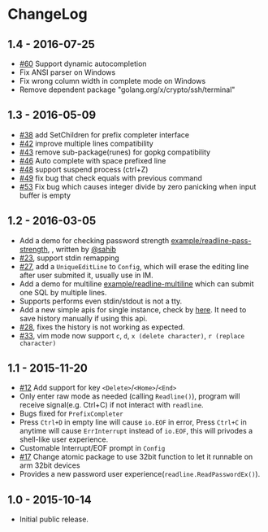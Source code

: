 # ChangeLog

## 1.4 - 2016-07-25

* [\#60](https://github.com/chzyer/readline/pull/60) Support dynamic autocompletion
* Fix ANSI parser on Windows
* Fix wrong column width in complete mode on Windows
* Remove dependent package "golang.org/x/crypto/ssh/terminal"

## 1.3 - 2016-05-09

* [\#38](https://github.com/chzyer/readline/pull/38) add SetChildren for prefix completer interface
* [\#42](https://github.com/chzyer/readline/pull/42) improve multiple lines compatibility
* [\#43](https://github.com/chzyer/readline/pull/43) remove sub-package\(runes\) for gopkg compatibility
* [\#46](https://github.com/chzyer/readline/pull/46) Auto complete with space prefixed line
* [\#48](https://github.com/chzyer/readline/pull/48)    support suspend process \(ctrl+Z\)
* [\#49](https://github.com/chzyer/readline/pull/49) fix bug that check equals with previous command
* [\#53](https://github.com/chzyer/readline/pull/53) Fix bug which causes integer divide by zero panicking when input buffer is empty

## 1.2 - 2016-03-05

* Add a demo for checking password strength [example/readline-pass-strength](https://github.com/chzyer/readline/blob/master/example/readline-pass-strength/readline-pass-strength.go), , written by [@sahib](https://github.com/sahib)
* [\#23](https://github.com/chzyer/readline/pull/23), support stdin remapping
* [\#27](https://github.com/chzyer/readline/pull/27), add a `UniqueEditLine` to `Config`, which will erase the editing line after user submited it, usually use in IM.
* Add a demo for multiline [example/readline-multiline](https://github.com/chzyer/readline/blob/master/example/readline-multiline/readline-multiline.go) which can submit one SQL by multiple lines.
* Supports performs even stdin/stdout is not a tty.
* Add a new simple apis for single instance, check by [here](https://github.com/chzyer/readline/blob/master/std.go). It need to save history manually if using this api.
* [\#28](https://github.com/chzyer/readline/pull/28), fixes the history is not working as expected.
* [\#33](https://github.com/chzyer/readline/pull/33), vim mode now support `c`, `d`, `x (delete character)`, `r (replace character)`

## 1.1 - 2015-11-20

* [\#12](https://github.com/chzyer/readline/pull/12) Add support for key `<Delete>`/`<Home>`/`<End>`
* Only enter raw mode as needed \(calling `Readline()`\), program will receive signal\(e.g. Ctrl+C\) if not interact with `readline`.
* Bugs fixed for `PrefixCompleter`
* Press `Ctrl+D` in empty line will cause `io.EOF` in error, Press `Ctrl+C` in anytime will cause `ErrInterrupt` instead of `io.EOF`, this will privodes a shell-like user experience.
* Customable Interrupt/EOF prompt in `Config`
* [\#17](https://github.com/chzyer/readline/pull/17) Change atomic package to use 32bit function to let it runnable on arm 32bit devices
* Provides a new password user experience\(`readline.ReadPasswordEx()`\).

## 1.0 - 2015-10-14

* Initial public release.

